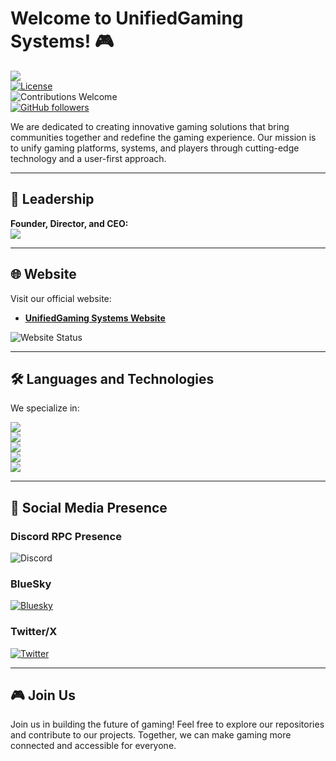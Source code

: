 # Welcome to UnifiedGaming Systems! 🎮

[![](https://img.shields.io/badge/UnifiedGaming%20Systems-%23121011.svg?logo=github&logoColor=white)](https://www.github.com/unifiedgaming-systems)  
[![License](https://img.shields.io/github/license/unifiedgaming-systems/unifiedgaming-systems)](https://github.com/unifiedgaming-systems/unifiedgaming-systems/blob/main/LICENSE)  
![Contributions Welcome](https://img.shields.io/badge/Contributions-Welcome-brightgreen)  
[![GitHub followers](https://img.shields.io/github/followers/unifiedgaming-systems?style=social)](https://github.com/unifiedgaming-systems)

We are dedicated to creating innovative gaming solutions that bring communities together and redefine the gaming experience. Our mission is to unify gaming platforms, systems, and players through cutting-edge technology and a user-first approach.

---

## 🌟 Leadership

**Founder, Director, and CEO:**  
[![](https://img.shields.io/badge/MazeyMoos0022-%23121011.svg?logo=github&logoColor=white)](https://github.mazeymoos.com)

---

## 🌐 Website

Visit our official website:
- [**UnifiedGaming Systems Website**](https://unifiedgaming-systems.mazeymoos.com)  

![Website Status](https://img.shields.io/website-up-down-green-red/http/shields.io.svg)

---

## 🛠️ Languages and Technologies

We specialize in:

![](https://img.shields.io/badge/JavaScript-F7DF1E.svg?logo=javascript&logoColor=black)  
![](https://img.shields.io/badge/Python-31A8FF.svg?logo=python&logoColor=white)  
![](https://img.shields.io/badge/Java-%23ED8B00.svg?logo=openjdk&logoColor=white)  
![](https://img.shields.io/badge/YAML-CB171E?logo=yaml&logoColor=fff)  
![](https://img.shields.io/badge/CSS-1572B6?logo=css3&logoColor=fff)

---

## 📢 Social Media Presence

### **Discord RPC Presence**
![Discord](https://discord-readme-badge.vercel.app/api?id=1209539928866816143)

### **BlueSky**
[![Bluesky](https://img.shields.io/badge/Bluesky-%23121011.svg?logo=bluesky&logoColor=white)](https://bsky.app/profile/unifiedgaming-systems.mazeymoos.com)

### **Twitter/X**
[![Twitter](https://img.shields.io/badge/Twitter/X-%231DA1F2.svg?logo=twitter&logoColor=white)](https://x.com/UnifiedGameSys)

---

## 🎮 Join Us

Join us in building the future of gaming! Feel free to explore our repositories and contribute to our projects. Together, we can make gaming more connected and accessible for everyone.
